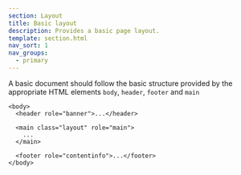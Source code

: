 ```yaml
---
section: Layout
title: Basic layout
description: Provides a basic page layout.
template: section.html
nav_sort: 1
nav_groups:
  - primary
---
```


A basic document should follow the basic structure provided by the appropriate HTML
elements <code>body</code>, <code>header</code>, <code>footer</code> and <code>main</code>

<pre class="prettyprint linenums"><code>&lt;body&gt;
  &lt;header role="banner"&gt;...&lt;/header&gt;

  &lt;main class="layout" role="main"&gt;
    ...
  &lt;/main&gt;

  &lt;footer role="contentinfo"&gt;...&lt;/footer&gt;
&lt;/body&gt;
</code></pre>
